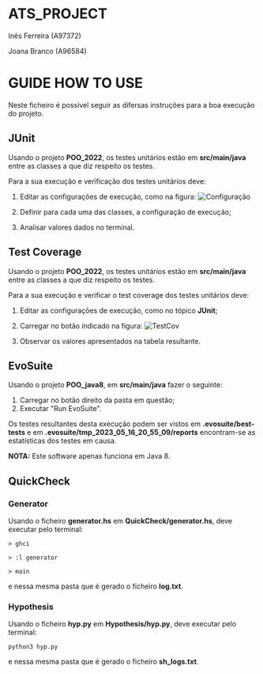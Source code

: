 # ATS_PROJECT 
Inês Ferreira (A97372)

Joana Branco (A96584)

# GUIDE HOW TO USE
Neste ficheiro é possível seguir as difersas instruções para a boa execução do projeto.

## JUnit 
Usando o projeto **POO_2022**, os testes unitários estão em **src/main/java** entre as classes a que diz respeito os testes.

Para a sua execução e verificação dos testes unitários deve:
1. Editar as configurações de execução, como na figura:
  ![Configuração](https://github.com/venicexbish/ATS_PROJECT/blob/main/junit1.png)

2. Definir para cada uma das classes, a configuração de execução;
3. Analisar valores dados no terminal.



## Test Coverage
Usando o projeto **POO_2022**, os testes unitários estão em **src/main/java** entre as classes a que diz respeito os testes.

Para a sua execução e verificar o test coverage dos testes unitários deve:
1. Editar as configurações de execução, como no tópico **JUnit**;


2. Carregar no botão indicado na figura:
    ![TestCov](https://github.com/venicexbish/ATS_PROJECT/blob/main/testcoverage.png)
    
    
  
3. Observar os valores apresentados na tabela resultante.

## EvoSuite
Usando o projeto **POO_java8**, em **src/main/java** fazer o seguinte:
1. Carregar no botão direito da pasta em questão;
2. Executar "Run EvoSuite".

Os testes resultantes desta execução podem ser vistos em **.evosuite/best-tests** e em **.evosuite/tmp_2023_05_16_20_55_09/reports** encontram-se as estatísticas dos testes em causa.

**NOTA:** Este software apenas funciona em Java 8.


## QuickCheck
### Generator
Usando o ficheiro **generator.hs** em **QuickCheck/generator.hs**, deve executar pelo terminal:

```
> ghci

> :l generator

> main
```
e nessa mesma pasta que é gerado o ficheiro **log.txt**.



### Hypothesis
Usando o ficheiro **hyp.py** em **Hypothesis/hyp.py**, deve executar pelo terminal:

```python3 hyp.py```

e nessa mesma pasta que é gerado o ficheiro **sh_logs.txt**.


